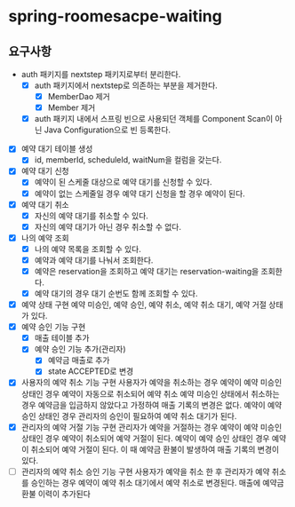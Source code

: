# spring-roomesacpe-waiting

## 요구사항

- auth 패키지를 nextstep 패키지로부터 분리한다.
    - [x] auth 패키지에서 nextstep로 의존하는 부분을 제거한다.
        - [x] MemberDao 제거
        - [x] Member 제거
    - [x] auth 패키지 내에서 스프링 빈으로 사용되던 객체를 Component Scan이 아닌 Java Configuration으로 빈 등록한다.
- [x] 예약 대기 테이블 생성
    - [x] id, memberId, scheduleId, waitNum을 컬럼을 갖는다.
- [x] 예약 대기 신청
    - [x] 예약이 된 스케줄 대상으로 예약 대기를 신청할 수 있다.
    - [x] 예약이 없는 스케줄일 경우 예약 대기 신청을 할 경우 예약이 된다.
- [x] 예약 대기 취소
    - [x] 자신의 예약 대기를 취소할 수 있다.
    - [x] 자신의 예약 대기가 아닌 경우 취소할 수 없다.
- [x] 나의 예약 조회
    - [x] 나의 예약 목록을 조회할 수 있다.
    - [x] 예약과 예약 대기를 나눠서 조회한다.
    - [x] 예약은 reservation을 조회하고 예약 대기는 reservation-waiting을 조회한다.
    - [x] 예약 대기의 경우 대기 순번도 함께 조회할 수 있다.

- [x] 예약 상태 구현
  예약 미승인, 예약 승인, 예약 취소, 예약 취소 대기, 예약 거절 상태가 있다.
- [x] 예약 승인 기능 구현
    - [x] 매출 테이블 추가
    - [x] 예약 승인 기능 추가(관리자)
        - [x] 예약금 매출로 추가
        - [x] state ACCEPTED로 변경
- [x] 사용자의 예약 취소 기능 구현
  사용자가 예약을 취소하는 경우
  예약이 예약 미승인 상태인 경우 예약이 자동으로 취소되어 예약 취소
  예약 미승인 상태에서 취소하는 경우 예약금을 입금하지 않았다고 가정하여 매출 기록의 변경은 없다.
  예약이 예약 승인 상태인 경우 관리자의 승인이 필요하여 예약 취소 대기가 된다.
- [x] 관리자의 예약 거절 기능 구현
  관리자가 예약을 거절하는 경우
  예약이 예약 미승인 상태인 경우 예약이 취소되어 예약 거절이 된다.
  예약이 예약 승인 상태인 경우 예약이 취소되어 예약 거절이 된다. 이 때 예약금 환불이 발생하여 매출 기록의 변경이 있다.
- [ ] 관리자의 예약 취소 승인 기능 구현
  사용자가 예약을 취소 한 후 관리자가 예약 취소를 승인하는 경우
  예약이 예약 취소 대기에서 예약 취소로 변경된다.
  매출에 예약금 환불 이력이 추가된다